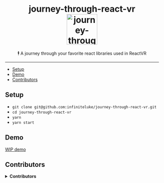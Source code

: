 <!--
  This file was generated by emdaer

  Its template can be found at .emdaer/README.emdaer.md
-->

<p></p><h1 align="center">
journey-through-react-vr
    <br>
    <img src="https://user-images.githubusercontent.com/1127238/37867109-20d90f32-2f51-11e8-9e0f-d06617e11b7f.png" alt="journey-through-react-vr logo" title="journey-through-react-vr logo" width="100">
</h1><p></p>
<p></p><p align="center">
🕴 A journey through your favorite react libraries used in ReactVR
</p><p></p>
<hr>


<ul>
<li><a href="#setup">Setup</a></li>
<li><a href="#demo">Demo</a></li>
<li><a href="#contributors">Contributors</a></li>
</ul>

<h2 id="setup">Setup</h2>
<ul>
<li><code>git clone git@github.com:infiniteluke/journey-through-react-vr.git</code></li>
<li><code>cd journey-through-react-vr</code></li>
<li><code>yarn</code></li>
<li><code>yarn start</code></li>
</ul>
<h2 id="demo">Demo</h2>
<p><a href="https://infiniteluke.github.io/journey-through-react-vr/">WIP demo</a></p>
<h2 id="contributors">Contributors</h2>
<details>
<summary><strong>Contributors</strong></summary><br>
<a title="I build multi-channel publishing systems and web applications at @fourkitchens." href="https://github.com/infiniteluke">
  <img align="left" src="https://avatars0.githubusercontent.com/u/1127238?s=24">
</a>
<strong>Luke Herrington</strong>
<br><br>
</details>


